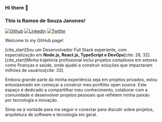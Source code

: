### Hi there 👋

### This is Ramos de Souza Janones!

[![Github](https://img.shields.io/badge/-Github-000?style=flat&logo=Github&logoColor=white)](https://github.com/RamosJSouza/)
[![Linkedin](https://img.shields.io/badge/-LinkedIn-blue?style=flat&logo=Linkedin&logoColor=white)](https://www.linkedin.com/in/ramos-souza/)
[![Twitter](https://img.shields.io/badge/-Twitter-1DA1F2?style=flat&logo=Twitter&logoColor=white)](https://twitter.com/Ramosinfo)

Welcome to my GitHub page!

[cite_start]Sou um Desenvolvedor Full Stack experiente, com especialização em **Node.js, React.js, TypeScript e DevOps**[cite: 28, 32]. [cite_start]Minha trajetória profissional inclui projetos complexos em setores como finanças e saúde, onde ajudei a construir soluções que impactaram milhões de usuários[cite: 33].

Embora grande parte da minha experiência seja em projetos privados, estou entusiasmado em começar a construir meu portfólio open source. Este espaço é dedicado a compartilhar meu conhecimento, colaborar com a comunidade e desenvolver projetos pessoais que refletem minha paixão por tecnologia e inovação.

Sinta-se à vontade para me seguir e conectar para discutir sobre projetos, arquitetura de software e tecnologia em geral.
